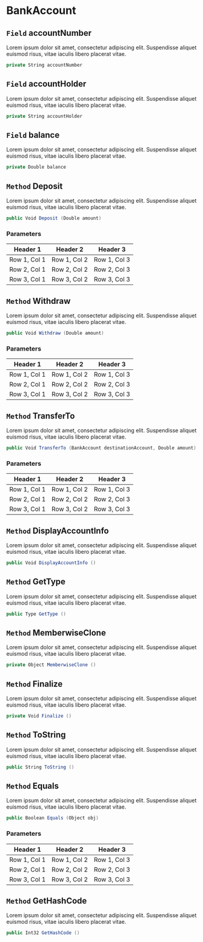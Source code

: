 # BankAccount

## `Field` accountNumber
Lorem ipsum dolor sit amet, consectetur adipiscing elit. Suspendisse aliquet euismod risus, vitae iaculis libero placerat vitae. 
```csharp
private String accountNumber
```


## `Field` accountHolder
Lorem ipsum dolor sit amet, consectetur adipiscing elit. Suspendisse aliquet euismod risus, vitae iaculis libero placerat vitae. 
```csharp
private String accountHolder
```


## `Field` balance
Lorem ipsum dolor sit amet, consectetur adipiscing elit. Suspendisse aliquet euismod risus, vitae iaculis libero placerat vitae. 
```csharp
private Double balance
```


## `Method` Deposit
Lorem ipsum dolor sit amet, consectetur adipiscing elit. Suspendisse aliquet euismod risus, vitae iaculis libero placerat vitae. 
```csharp
public Void Deposit (Double amount)
```
### Parameters

| Header 1 | Header 2 | Header 3 |
| --------- | --------- | --------- |
| Row 1, Col 1 | Row 1, Col 2 | Row 1, Col 3 |
| Row 2, Col 1 | Row 2, Col 2 | Row 2, Col 3 |
| Row 3, Col 1 | Row 3, Col 2 | Row 3, Col 3 |


## `Method` Withdraw
Lorem ipsum dolor sit amet, consectetur adipiscing elit. Suspendisse aliquet euismod risus, vitae iaculis libero placerat vitae. 
```csharp
public Void Withdraw (Double amount)
```
### Parameters

| Header 1 | Header 2 | Header 3 |
| --------- | --------- | --------- |
| Row 1, Col 1 | Row 1, Col 2 | Row 1, Col 3 |
| Row 2, Col 1 | Row 2, Col 2 | Row 2, Col 3 |
| Row 3, Col 1 | Row 3, Col 2 | Row 3, Col 3 |


## `Method` TransferTo
Lorem ipsum dolor sit amet, consectetur adipiscing elit. Suspendisse aliquet euismod risus, vitae iaculis libero placerat vitae. 
```csharp
public Void TransferTo (BankAccount destinationAccount, Double amount)
```
### Parameters

| Header 1 | Header 2 | Header 3 |
| --------- | --------- | --------- |
| Row 1, Col 1 | Row 1, Col 2 | Row 1, Col 3 |
| Row 2, Col 1 | Row 2, Col 2 | Row 2, Col 3 |
| Row 3, Col 1 | Row 3, Col 2 | Row 3, Col 3 |


## `Method` DisplayAccountInfo
Lorem ipsum dolor sit amet, consectetur adipiscing elit. Suspendisse aliquet euismod risus, vitae iaculis libero placerat vitae. 
```csharp
public Void DisplayAccountInfo ()
```


## `Method` GetType
Lorem ipsum dolor sit amet, consectetur adipiscing elit. Suspendisse aliquet euismod risus, vitae iaculis libero placerat vitae. 
```csharp
public Type GetType ()
```


## `Method` MemberwiseClone
Lorem ipsum dolor sit amet, consectetur adipiscing elit. Suspendisse aliquet euismod risus, vitae iaculis libero placerat vitae. 
```csharp
private Object MemberwiseClone ()
```


## `Method` Finalize
Lorem ipsum dolor sit amet, consectetur adipiscing elit. Suspendisse aliquet euismod risus, vitae iaculis libero placerat vitae. 
```csharp
private Void Finalize ()
```


## `Method` ToString
Lorem ipsum dolor sit amet, consectetur adipiscing elit. Suspendisse aliquet euismod risus, vitae iaculis libero placerat vitae. 
```csharp
public String ToString ()
```


## `Method` Equals
Lorem ipsum dolor sit amet, consectetur adipiscing elit. Suspendisse aliquet euismod risus, vitae iaculis libero placerat vitae. 
```csharp
public Boolean Equals (Object obj)
```
### Parameters

| Header 1 | Header 2 | Header 3 |
| --------- | --------- | --------- |
| Row 1, Col 1 | Row 1, Col 2 | Row 1, Col 3 |
| Row 2, Col 1 | Row 2, Col 2 | Row 2, Col 3 |
| Row 3, Col 1 | Row 3, Col 2 | Row 3, Col 3 |


## `Method` GetHashCode
Lorem ipsum dolor sit amet, consectetur adipiscing elit. Suspendisse aliquet euismod risus, vitae iaculis libero placerat vitae. 
```csharp
public Int32 GetHashCode ()
```

